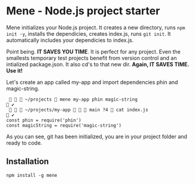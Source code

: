# Mene - Node.js project starter

Mene initializes your Node.js project. It creates a new directory, runs `npm init -y`, installs the dependicies, creates index.js, runs `git init`. It automatically includes your dependicies to index.js.

Point being. **IT SAVES YOU TIME**. It is perfect for any project. Even the smallests temporary test projects benefit from version control and an intialized package.json. It also cd's to that new dir. **Again, IT SAVES TIME. Use it!**

Let's create an app called my-app and import dependencies phin and magic-string.

```
    ~/projects  mene my-app phin magic-string                                                    ✔
    ~/projects/my-app    main ?4  cat index.js                                              ✔
const phin = require('phin')
const magicString = require('magic-string')
```

As you can see, git has been initialized, you are in your project folder and ready to code.

## Installation

```
npm install -g mene
```
